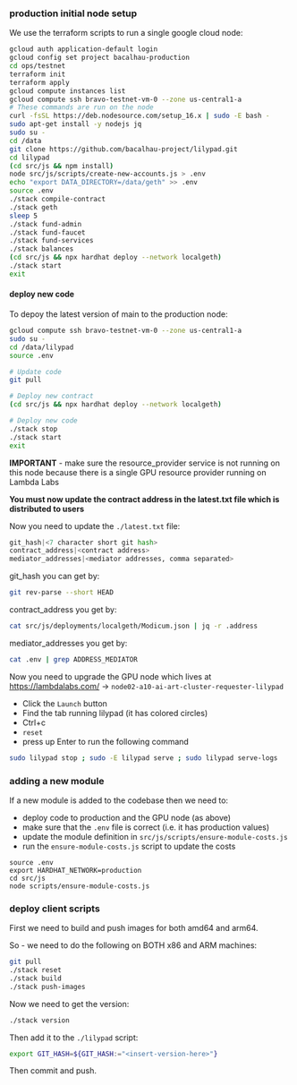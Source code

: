 ### production initial node setup

We use the terraform scripts to run a single google cloud node:

```bash
gcloud auth application-default login
gcloud config set project bacalhau-production
cd ops/testnet
terraform init
terraform apply
gcloud compute instances list
gcloud compute ssh bravo-testnet-vm-0 --zone us-central1-a
# These commands are run on the node
curl -fsSL https://deb.nodesource.com/setup_16.x | sudo -E bash -
sudo apt-get install -y nodejs jq
sudo su -
cd /data
git clone https://github.com/bacalhau-project/lilypad.git
cd lilypad
(cd src/js && npm install)
node src/js/scripts/create-new-accounts.js > .env
echo "export DATA_DIRECTORY=/data/geth" >> .env
source .env
./stack compile-contract
./stack geth
sleep 5
./stack fund-admin
./stack fund-faucet
./stack fund-services
./stack balances
(cd src/js && npx hardhat deploy --network localgeth)
./stack start
exit
```

#### deploy new code

To depoy the latest version of main to the production node:

```bash
gcloud compute ssh bravo-testnet-vm-0 --zone us-central1-a
sudo su -
cd /data/lilypad
source .env

# Update code
git pull

# Deploy new contract
(cd src/js && npx hardhat deploy --network localgeth)

# Deploy new code
./stack stop
./stack start
exit
```

**IMPORTANT** - make sure the resource_provider service is not running on this node because there is a single GPU resource provider running on Lambda Labs

**You must now update the contract address in the latest.txt file which is distributed to users**

Now you need to update the `./latest.txt` file:

```python
git_hash|<7 character short git hash>
contract_address|<contract address>
mediator_addresses|<mediator addresses, comma separated>
```

git_hash you can get by:
```bash
git rev-parse --short HEAD
```

contract_address you get by:

```bash
cat src/js/deployments/localgeth/Modicum.json | jq -r .address
```

mediator_addresses you get by:

```bash
cat .env | grep ADDRESS_MEDIATOR
```

Now you need to upgrade the GPU node which lives at https://lambdalabs.com/ -> `node02-a10-ai-art-cluster-requester-lilypad`

 * Click the `Launch` button
 * Find the tab running lilypad (it has colored circles)
 * Ctrl+c
 * `reset`
 * press up Enter to run the following command

```bash
sudo lilypad stop ; sudo -E lilypad serve ; sudo lilypad serve-logs
```

### adding a new module

If a new module is added to the codebase then we need to:

 * deploy code to production and the GPU node (as above)
 * make sure that the `.env` file is correct (i.e. it has production values)
 * update the module definition in `src/js/scripts/ensure-module-costs.js`
 * run the `ensure-module-costs.js` script to update the costs

```
source .env
export HARDHAT_NETWORK=production
cd src/js
node scripts/ensure-module-costs.js
```

### deploy client scripts

First we need to build and push images for both amd64 and arm64.

So - we need to do the following on BOTH x86 and ARM machines:

```bash
git pull
./stack reset
./stack build
./stack push-images
```

Now we need to get the version:

```bash
./stack version
```

Then add it to the `./lilypad` script:

```bash
export GIT_HASH=${GIT_HASH:="<insert-version-here>"}
```

Then commit and push.
